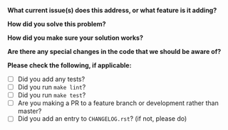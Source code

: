 
**What current issue(s) does this address, or what feature is it adding?**

**How did you solve this problem?**

**How did you make sure your solution works?**

**Are there any special changes in the code that we should be aware of?**

**Please check the following, if applicable:**

- [ ] Did you add any tests?
- [ ] Did you run `make lint`?
- [ ] Did you run `make test`?
- [ ] Are you making a PR to a feature branch or development rather than master?
- [ ] Did you add an entry to `CHANGELOG.rst`? (if not, please do)
